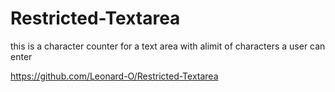 # Restricted-Textarea
this is a character counter for a text area with  alimit of characters a user can enter

https://github.com/Leonard-O/Restricted-Textarea
